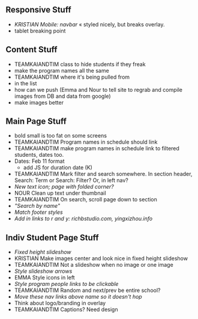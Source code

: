 ## Responsive Stuff
* _KRISTIAN Mobile: navbar_ « styled nicely, but breaks overlay.
* tablet breaking point

## Content Stuff
* TEAMKAIANDTIM class to hide students if they freak
* make the program names all the same
 * TEAMKAIANDTIM where it's being pulled from
 * in the list
* how can we push (Emma and Nour to tell site to regrab and compile images from DB and data from google)
* make images better

## Main Page Stuff
* bold small is too fat on some screens
* TEAMKAIANDTIM Program names in schedule should link
* TEAMKAIANDTIM make program names in schedule link to filtered students, dates too.
* Dates: Feb 11 format
  * add JS for duration date (K)
* TEAMKAIANDTIM Mark filter and search somewhere. In section header, Search: Term or Search: Filter? Or, in left nav?
* _New text icon; page with folded corner?_
* NOUR Clean up text under thumbnail
* TEAMKAIANDTIM On search, scroll page down to section
* _"Search by name"_
* _Match footer styles_
* _Add in links to r and y: richbstudio.com, yingxizhou.info_

## Indiv Student Page Stuff
* _Fixed height slideshow_
* KRISTIAN Make images center and look nice in fixed height slideshow
* TEAMKAIANDTIM Not a slideshow when no image or one image
* _Style slideshow arrows_
* EMMA Style icons in left
* _Style program people links to be clickable_
* TEAMKAIANDTIM Random and next/prev be entire school?
* _Move these nav links above name so it doesn't hop_
* Think about logo/branding in overlay
* TEAMKAIANDTIM Captions? Need design
